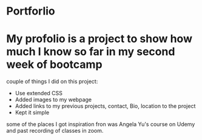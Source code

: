 # Portforlio
# My profolio is a project to show how much I know so far in my second week of bootcamp
couple of things I did on this project:
<ul>
<li> Use extended CSS</li>
<li> Added images to my webpage</li>
<li> Added links to my previous projects, contact, Bio, location to the project</li>
<li> Kept it simple</li>
</ul> 

<p>some of the places I got inspiration fron was Angela Yu's course on Udemy and past recording of classes in zoom. </p>


